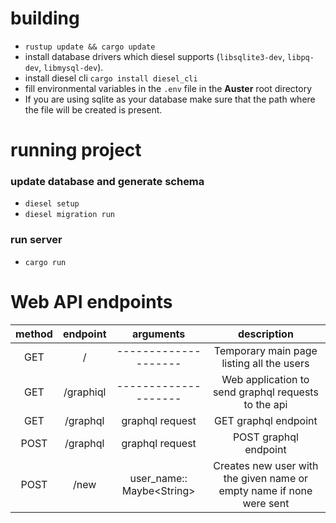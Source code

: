 # building

* `rustup update && cargo update`
* install database drivers which diesel supports (`libsqlite3-dev`, `libpq-dev`, `libmysql-dev`).
* install diesel cli `cargo install diesel_cli`
* fill environmental variables in the `.env` file in the
**Auster** root directory
* If you are using sqlite as your database make sure
that the path where the file will be created is present.

# running project

### update database and generate schema

* `diesel setup`
* `diesel migration run`

### run server

* `cargo run`

# Web API endpoints


| method 	|  endpoint 	|         arguments         	|                              description                             	|
|:------:	|:---------:	|:-------------------------:	|:--------------------------------------------------------------------:	|
|   GET  	|     /     	|    --------------------   	| Temporary main page listing all the users                            	|
|   GET  	| /graphiql 	|    --------------------   	| Web application to send graphql requests to the api                  	|
|   GET  	|  /graphql 	|      graphql request      	| GET graphql endpoint                                                 	|
|  POST  	|  /graphql 	|      graphql request      	| POST graphql endpoint                                                	|
|  POST  	|    /new   	| user_name:: Maybe\<String\> 	| Creates new user with the given name or empty name if none were sent 	|